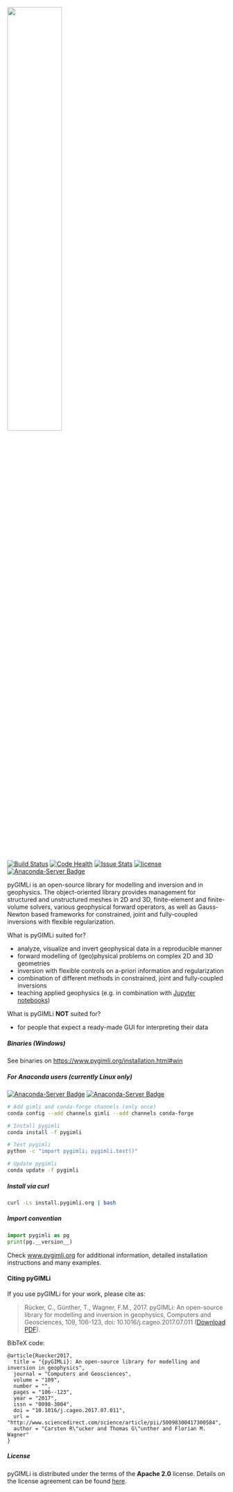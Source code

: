 <!---
Readme for Github repository only. (Get's selected before *.rst file)
-->

<a href="https://www.pygimli.org">
  <img src="https://www.pygimli.org/_static/gimli_logo.svg" width="50%">
</a>

[![Build Status](https://www.pygimli.org/build_status.svg)](https://www.pygimli.org/build.html)
[![Code Health](https://landscape.io/github/gimli-org/gimli/master/landscape.svg)](https://landscape.io/github/gimli-org/gimli/master)
[![Issue Stats](http://issuestats.com/github/gimli-org/gimli/badge/issue?style=flat)](http://issuestats.com/github/gimli-org/gimli)
[![license](https://img.shields.io/github/license/gimli-org/gimli.svg?style=flat-square)](https://pygimli.org/license.html)
[![Anaconda-Server Badge](https://anaconda.org/gimli/pygimli/badges/license.svg)](https://anaconda.org/gimli/pygimli)

pyGIMLi is an open-source library for modelling and inversion and in geophysics. The object-oriented library provides management for structured and unstructured meshes in 2D and 3D, finite-element and finite-volume solvers, various geophysical forward operators, as well as Gauss-Newton based frameworks for constrained, joint and fully-coupled inversions with flexible regularization.

What is pyGIMLi suited for?

-   analyze, visualize and invert geophysical data in a reproducible manner
-   forward modelling of (geo)physical problems on complex 2D and 3D geometries
-   inversion with flexible controls on a-priori information and regularization
-   combination of different methods in constrained, joint and fully-coupled inversions
-   teaching applied geophysics (e.g. in combination with [Jupyter notebooks])

What is pyGIMLi **NOT** suited for?

-   for people that expect a ready-made GUI for interpreting their data

[jupyter notebooks]: http://jupyter-notebook.readthedocs.io/en/latest/notebook.html#notebook-documents

##### Binaries (Windows)

See binaries on <https://www.pygimli.org/installation.html#win>

##### For Anaconda users (currently Linux only)

[![Anaconda-Server Badge](https://anaconda.org/gimli/pygimli/badges/installer/conda.svg)](https://conda.anaconda.org/gimli)
[![Anaconda-Server Badge](https://anaconda.org/gimli/pygimli/badges/downloads.svg)](https://anaconda.org/gimli/pygimli)

```bash
# Add gimli and conda-forge channels (only once)
conda config --add channels gimli --add channels conda-forge

# Install pygimli
conda install -f pygimli

# Test pygimli
python -c "import pygimli; pygimli.test()"

# Update pygimli
conda update -f pygimli
```

##### Install via curl

```bash
curl -Ls install.pygimli.org | bash
```

##### Import convention

```python
import pygimli as pg
print(pg.__version__)
```

Check www.pygimli.org for additional information, detailed installation
instructions and many examples.

#### Citing pyGIMLi

If you use pyGIMLi for your work, please cite as:

> Rücker, C., Günther, T., Wagner, F.M., 2017. pyGIMLi: An open-source library for modelling and inversion in geophysics, Computers and Geosciences, 109, 106-123, doi: 10.1016/j.cageo.2017.07.011 ([Download PDF]).

[download pdf]: http://www.sciencedirect.com/science/article/pii/S0098300417300584/pdfft?md5=44253eaacd5490e3fb32210671672496&pid=1-s2.0-S0098300417300584-main.pdf

BibTeX code:

```sourceCode
@article{Ruecker2017,
  title = "{pyGIMLi}: An open-source library for modelling and inversion in geophysics",
  journal = "Computers and Geosciences",
  volume = "109",
  number = "",
  pages = "106--123",
  year = "2017",
  issn = "0098-3004",
  doi = "10.1016/j.cageo.2017.07.011",
  url = "http://www.sciencedirect.com/science/article/pii/S0098300417300584",
  author = "Carsten R\"ucker and Thomas G\"unther and Florian M. Wagner"
}
```

##### License

pyGIMLi is distributed under the terms of the **Apache 2.0** license. Details on
the license agreement can be found [here].

[here]: https://www.pygimli.org/license.html
